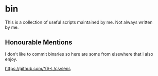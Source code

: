 # bin

This is a collection of useful scripts maintained by me. Not always written by me.

## Honourable Mentions
I don't like to commit binaries so here are some from elsewhere that I also enjoy.

https://github.com/YS-L/csvlens
